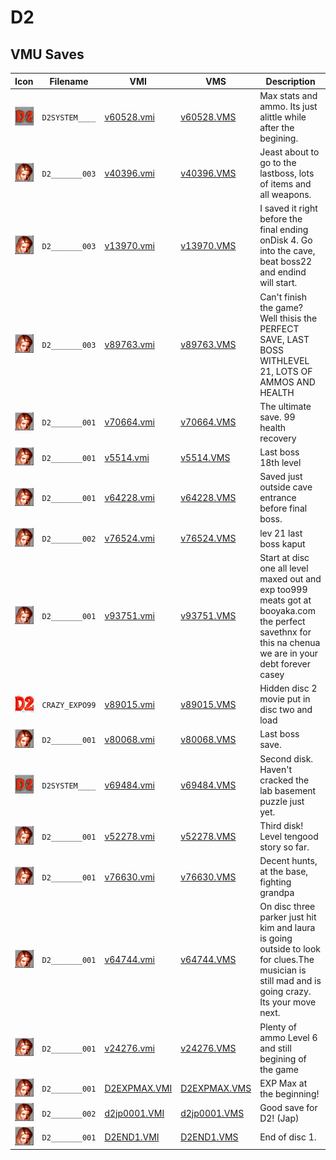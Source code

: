 # D2

## VMU Saves

| Icon | Filename | VMI | VMS | Description |
|------|----------|-----|-----|-------------|
| ![D2](../icons/D2SYSTEM____.GIF) | `D2SYSTEM____` | [v60528.vmi](v60528.vmi) | [v60528.VMS](v60528.VMS) | Max stats and ammo. Its just alittle while after the begining.  |
| ![D2](../icons/D2_______003.GIF) | `D2_______003` | [v40396.vmi](v40396.vmi) | [v40396.VMS](v40396.VMS) | Jeast about to go to the lastboss, lots of items and all weapons.  |
| ![D2](../icons/D2_______003.GIF) | `D2_______003` | [v13970.vmi](v13970.vmi) | [v13970.VMS](v13970.VMS) | I saved it right before the final ending onDisk 4. Go into the cave, beat boss22 and endind will start.  |
| ![D2](../icons/D2_______003.GIF) | `D2_______003` | [v89763.vmi](v89763.vmi) | [v89763.VMS](v89763.VMS) | Can't finish the game? Well thisis the PERFECT SAVE, LAST BOSS WITHLEVEL 21, LOTS OF AMMOS AND HEALTH  |
| ![D2](../icons/D2_______001.GIF) | `D2_______001` | [v70664.vmi](v70664.vmi) | [v70664.VMS](v70664.VMS) | The ultimate save. 99 health recovery  |
| ![D2](../icons/D2_______001.GIF) | `D2_______001` | [v5514.vmi](v5514.vmi) | [v5514.VMS](v5514.VMS) | Last boss 18th level  |
| ![D2](../icons/D2_______001.GIF) | `D2_______001` | [v64228.vmi](v64228.vmi) | [v64228.VMS](v64228.VMS) | Saved just outside cave entrance before final boss.  |
| ![D2](../icons/D2_______002.GIF) | `D2_______002` | [v76524.vmi](v76524.vmi) | [v76524.VMS](v76524.VMS) | lev 21 last boss kaput  |
| ![D2](../icons/D2_______001.GIF) | `D2_______001` | [v93751.vmi](v93751.vmi) | [v93751.VMS](v93751.VMS) | Start at disc one all level maxed out and exp too999 meats got at booyaka.com the perfect savethnx for this na chenua we are in your debt forever  casey  |
| ![D2](../icons/CRAZY_EXPO99.GIF) | `CRAZY_EXPO99` | [v89015.vmi](v89015.vmi) | [v89015.VMS](v89015.VMS) | Hidden disc 2 movie put in disc two and load  |
| ![D2](../icons/D2_______001.GIF) | `D2_______001` | [v80068.vmi](v80068.vmi) | [v80068.VMS](v80068.VMS) | Last boss save.  |
| ![D2](../icons/D2SYSTEM____.GIF) | `D2SYSTEM____` | [v69484.vmi](v69484.vmi) | [v69484.VMS](v69484.VMS) | Second disk. Haven't cracked the lab basement puzzle just yet.  |
| ![D2](../icons/D2_______001.GIF) | `D2_______001` | [v52278.vmi](v52278.vmi) | [v52278.VMS](v52278.VMS) | Third disk!  Level tengood story so far.  |
| ![D2](../icons/D2_______001.GIF) | `D2_______001` | [v76630.vmi](v76630.vmi) | [v76630.VMS](v76630.VMS) | Decent hunts, at the base, fighting grandpa  |
| ![D2](../icons/D2_______001.GIF) | `D2_______001` | [v64744.vmi](v64744.vmi) | [v64744.VMS](v64744.VMS) | On disc three parker just hit kim and laura is going outside to look for clues.The musician is still mad and is going crazy. Its your move next.  |
| ![D2](../icons/D2_______001.GIF) | `D2_______001` | [v24276.vmi](v24276.vmi) | [v24276.VMS](v24276.VMS) | Plenty of ammo Level 6 and still begining of the game  |
| ![D2](../icons/D2_______001.GIF) | `D2_______001` | [D2EXPMAX.VMI](D2EXPMAX.VMI) | [D2EXPMAX.VMS](D2EXPMAX.VMS) | EXP Max at the beginning! |
| ![D2](../icons/D2_______002.GIF) | `D2_______002` | [d2jp0001.VMI](d2jp0001.VMI) | [d2jp0001.VMS](d2jp0001.VMS) | Good save for D2! (Jap) |
| ![D2](../icons/D2_______001.GIF) | `D2_______001` | [D2END1.VMI](D2END1.VMI) | [D2END1.VMS](D2END1.VMS) | End of disc 1. |
